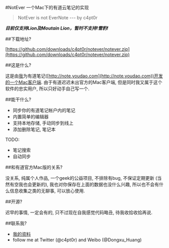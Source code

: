 #NotEver  一个Mac下的有道云笔记的实现

>NotEver is not EverNote --- by c4pt0r

***目前仅支持Lion及Moutain Lion，暂时不支持!雪豹!***

##下载地址?

[https://github.com/downloads/c4pt0r/notever/notever.zip](https://github.com/downloads/c4pt0r/notever/notever.zip)

##这是什么?

这是由[我](http://0xffff.me)为有道笔记([http://note.youdao.com](http://note.youdao.com))开发的一个Mac客户端.
由于有道迟迟未出官方的Mac客户端, 但是同时我又属于这个软件的忠实用户, 所以只好动手自己写一个.

##能干什么?

* 同步你的有道笔记帐户内的笔记
* 内置简单的编辑器
* 支持本地存储, 手动同步到线上
* 添加删除笔记, 笔记本

TODO:

* 笔记搜索
* 自动同步

##和有道官方Mac版的关系?

没关系, 纯属个人作品, 一个geek的公益项目, 不排除有bug, 不保证定期更新 (当然有空我也会更新的), 我也对你保存在上面的数据也没什么兴趣, 所以也不会有什么信息收集之类的无聊事, 可以放心使用.

##开源?

迟早的事情, 一定会有的, 只不过现在自我感觉代码略丑, 待我收拾收拾再说.

##联系我?

* [我的资料](http://0xffff.me/about.html)
* follow me at Twitter (@c4pt0r)  and Weibo (@Dongxu_Huang)
